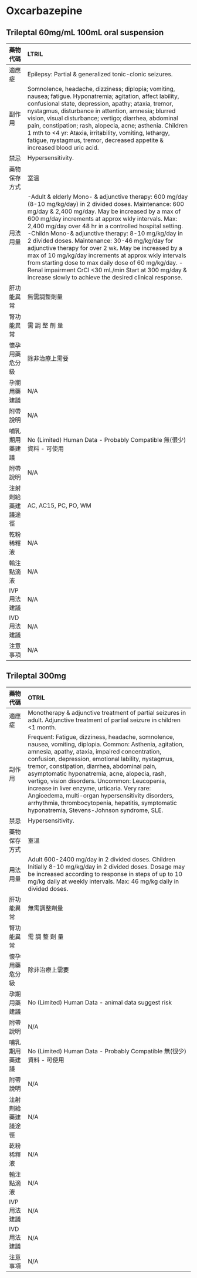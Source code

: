 # Oxcarbazepine

## Trileptal 60mg/mL 100mL oral suspension

| 藥物代碼 | LTRIL |
| :--- | :--- |
| 適應症 | Epilepsy: Partial & generalized tonic-clonic seizures. |
| 副作用 | Somnolence, headache, dizziness; diplopia; vomiting, nausea; fatigue. Hyponatremia; agitation, affect lability, confusional state, depression, apathy; ataxia, tremor, nystagmus, disturbance in attention, amnesia; blurred vision, visual disturbance; vertigo; diarrhea, abdominal pain, constipation; rash, alopecia, acne; asthenia. Children 1 mth to &lt;4 yr: Ataxia, irritability, vomiting, lethargy, fatigue, nystagmus, tremor, decreased appetite & increased blood uric acid. |
| 禁忌 | Hypersensitivity. |
| 藥物保存方式 | 室溫 |
| 用法用量 | -Adult & elderly Mono- & adjunctive therapy: 600 mg/day \(8-10 mg/kg/day\) in 2 divided doses. Maintenance: 600 mg/day & 2,400 mg/day. May be increased by a max of 600 mg/day increments at approx wkly intervals. Max: 2,400 mg/day over 48 hr in a controlled hospital setting. -Childn Mono-& adjunctive therapy: 8-10 mg/kg/day in 2 divided doses. Maintenance: 30-46 mg/kg/day for adjunctive therapy for over 2 wk. May be increased by a max of 10 mg/kg/day increments at approx wkly intervals from starting dose to max daily dose of 60 mg/kg/day. -Renal impairment CrCl &lt;30 mL/min Start at 300 mg/day & increase slowly to achieve the desired clinical response. |
| 肝功能異常 | 無需調整劑量 |
| 腎功能異常 | 需 調 整 劑 量 |
| 懷孕用藥危分級 | 除非治療上需要 |
| 孕期用藥建議 | N/A |
| 附帶說明 | N/A |
| 哺乳期用藥建議 | No \(Limited\) Human Data - Probably Compatible 無\(很少\)資料 - 可使用 |
| 附帶說明 | N/A |
| 注射劑給藥建議途徑 | AC, AC15, PC, PO, WM |
| 乾粉稀釋液 | N/A |
| 輸注點滴液 | N/A |
| IVP 用法建議 | N/A |
| IVD 用法建議 | N/A |
| 注意事項 | N/A |

## Trileptal 300mg

| 藥物代碼 | OTRIL |
| :--- | :--- |
| 適應症 | Monotherapy & adjunctive treatment of partial seizures in adult. Adjunctive treatment of partial seizure in children &lt;1 month. |
| 副作用 | Frequent: Fatigue, dizziness, headache, somnolence, nausea, vomiting, diplopia. Common: Asthenia, agitation, amnesia, apathy, ataxia, impaired concentration, confusion, depression, emotional lability, nystagmus, tremor, constipation, diarrhea, abdominal pain, asymptomatic hyponatremia, acne, alopecia, rash, vertigo, vision disorders. Uncommon: Leucopenia, increase in liver enzyme, urticaria. Very rare: Angioedema, multi-organ hypersensitivity disorders, arrhythmia, thrombocytopenia, hepatitis, symptomatic hyponatremia, Stevens-Johnson syndrome, SLE. |
| 禁忌 | Hypersensitivity. |
| 藥物保存方式 | 室溫 |
| 用法用量 | Adult 600-2400 mg/day in 2 divided doses. Children Initially 8-10 mg/kg/day in 2 divided doses. Dosage may be increased according to response in steps of up to 10 mg/kg daily at weekly intervals. Max: 46 mg/kg daily in divided doses. |
| 肝功能異常 | 無需調整劑量 |
| 腎功能異常 | 需 調 整 劑 量 |
| 懷孕用藥危分級 | 除非治療上需要 |
| 孕期用藥建議 | No \(Limited\) Human Data - animal data suggest risk |
| 附帶說明 | N/A |
| 哺乳期用藥建議 | No \(Limited\) Human Data - Probably Compatible 無\(很少\)資料 - 可使用 |
| 附帶說明 | N/A |
| 注射劑給藥建議途徑 | N/A |
| 乾粉稀釋液 | N/A |
| 輸注點滴液 | N/A |
| IVP 用法建議 | N/A |
| IVD 用法建議 | N/A |
| 注意事項 | N/A |

